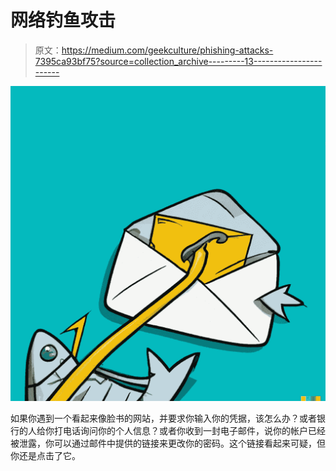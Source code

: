 # 网络钓鱼攻击

> 原文：<https://medium.com/geekculture/phishing-attacks-7395ca93bf75?source=collection_archive---------13----------------------->

![](img/0b44323dc88e0fb9297853129ecf169d.png)

如果你遇到一个看起来像脸书的网站，并要求你输入你的凭据，该怎么办？或者银行的人给你打电话询问你的个人信息？或者你收到一封电子邮件，说你的帐户已经被泄露，你可以通过邮件中提供的链接来更改你的密码。这个链接看起来可疑，但你还是点击了它。